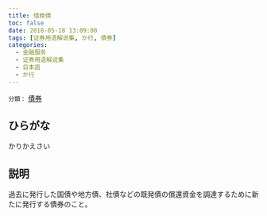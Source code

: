 ```yaml
---
title: 借換債
toc: false
date: 2018-05-18 13:09:00
tags: [证券用语解说集, か行, 債券]
categories:
  - 金融服务
  - 证券用语解说集
  - 日本語
  - か行
---
```


`分類：` [債券](/tags/債券/)

## ひらがな

かりかえさい

## 説明

過去に発行した国債や地方債、社債などの既発債の償還資金を調達するために新たに発行する債券のこと。
